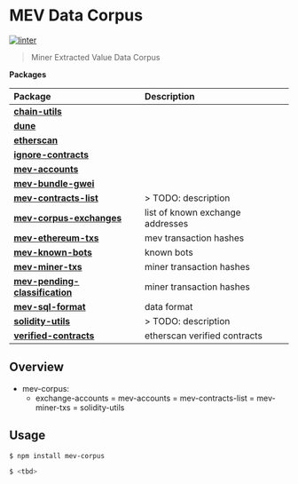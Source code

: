 # MEV Data Corpus

[![linter](https://github.com/manifoldfinance/mev-corpus/actions/workflows/linter.yml/badge.svg?branch=master)](https://github.com/manifoldfinance/mev-corpus/actions/workflows/linter.yml)

> Miner Extracted Value Data Corpus

<!-- START pkgtoc, keep to allow update -->

**Packages**

| Package                                                                | Description                      |
| :--------------------------------------------------------------------- | :------------------------------- |
| **[chain-utils](packages/chain-utils/)**                               |                                  |
| **[dune](packages/dune/)**                                             |                                  |
| **[etherscan](packages/etherscan/)**                                   |                                  |
| **[ignore-contracts](packages/ignore-contracts/)**                     |                                  |
| **[mev-accounts](packages/mev-accounts/)**                             |                                  |
| **[mev-bundle-gwei](packages/mev-bundle-gwei/)**                       |                                  |
| **[mev-contracts-list](packages/mev-contracts-list/)**                 | > TODO: description              |
| **[mev-corpus-exchanges](packages/exchange-accounts/)**                | list of known exchange addresses |
| **[mev-ethereum-txs](packages/mev-transactions/)**                     | mev transaction hashes           |
| **[mev-known-bots](packages/known-bots/)**                             | known bots                       |
| **[mev-miner-txs](packages/mev-miner-txs/)**                           | miner transaction hashes         |
| **[mev-pending-classification](packages/mev-pending-classification/)** | miner transaction hashes         |
| **[mev-sql-format](packages/mev-sql/)**                                | data format                      |
| **[solidity-utils](packages/solidity-utils/)**                         | > TODO: description              |
| **[verified-contracts](packages/verified-contracts/)**                 | etherscan verified contracts     |

<!-- END pkgtoc, keep to allow update -->

## Overview

- mev-corpus:
  - exchange-accounts
    = mev-accounts
    = mev-contracts-list
    = mev-miner-txs
    = solidity-utils

## Usage

```bash
$ npm install mev-corpus
```

```bash
$ <tbd>
```
